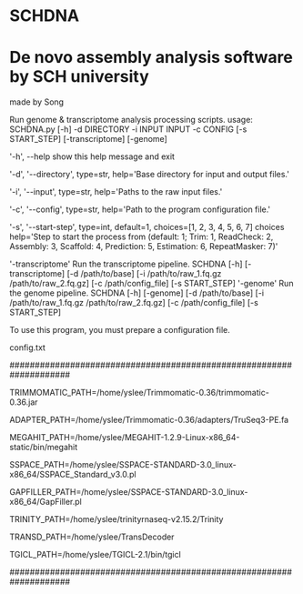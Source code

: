 # SCHDNA
# De novo assembly analysis software by SCH university


made by Song




Run genome & transcriptome analysis processing scripts. usage: SCHDNA.py [-h] -d DIRECTORY -i INPUT INPUT -c CONFIG [-s START_STEP] [-transcriptome] [-genome]

'-h', --help            show this help message and exit
  
'-d', '--directory', type=str, help='Base directory for input and output files.'

'-i', '--input', type=str, help='Paths to the raw input files.'

'-c', '--config', type=str, help='Path to the program configuration file.'

'-s', '--start-step', type=int, default=1, choices=[1, 2, 3, 4, 5, 6, 7]
choices help='Step to start the process from (default: 1; Trim: 1, ReadCheck: 2, Assembly: 3, Scaffold: 4, Prediction: 5, Estimation: 6, RepeatMasker: 7)'

'-transcriptome'        Run the transcriptome pipeline. SCHDNA [-h] [-transcriptome] [-d /path/to/base] [-i /path/to/raw_1.fq.gz /path/to/raw_2.fq.gz] [-c /path/config_file] [-s START_STEP]
'-genome'               Run the genome pipeline. SCHDNA [-h] [-genome] [-d /path/to/base] [-i /path/to/raw_1.fq.gz /path/to/raw_2.fq.gz] [-c /path/config_file] [-s START_STEP]

To use this program, you must prepare a configuration file.


config.txt

####################################################################

TRIMMOMATIC_PATH=/home/yslee/Trimmomatic-0.36/trimmomatic-0.36.jar


ADAPTER_PATH=/home/yslee/Trimmomatic-0.36/adapters/TruSeq3-PE.fa

MEGAHIT_PATH=/home/yslee/MEGAHIT-1.2.9-Linux-x86_64-static/bin/megahit

SSPACE_PATH=/home/yslee/SSPACE-STANDARD-3.0_linux-x86_64/SSPACE_Standard_v3.0.pl

GAPFILLER_PATH=/home/yslee/SSPACE-STANDARD-3.0_linux-x86_64/GapFiller.pl

TRINITY_PATH=/home/yslee/trinityrnaseq-v2.15.2/Trinity

TRANSD_PATH=/home/yslee/TransDecoder

TGICL_PATH=/home/yslee/TGICL-2.1/bin/tgicl

####################################################################


